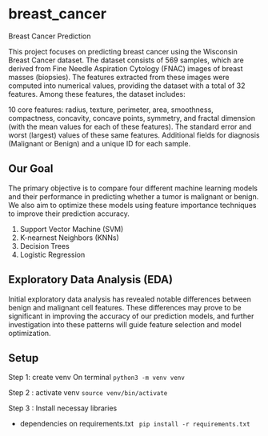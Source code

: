 # breast_cancer
Breast Cancer Prediction

This project focuses on predicting breast cancer using the Wisconsin Breast Cancer dataset. The dataset consists of 569 samples, which are derived from Fine Needle Aspiration Cytology (FNAC) images of breast masses (biopsies). The features extracted from these images were computed into numerical values, providing the dataset with a total of 32 features. Among these features, the dataset includes:

10 core features: radius, texture, perimeter, area, smoothness, compactness, concavity, concave points, symmetry, and fractal dimension (with the mean values for each of these features).
The standard error and worst (largest) values of these same features.
Additional fields for diagnosis (Malignant or Benign) and a unique ID for each sample.

## Our Goal
The primary objective is to compare  four different machine learning models and their performance in predicting whether a tumor is malignant or benign. We also aim to optimize these models using feature importance techniques to improve their prediction accuracy.
1. Support Vector Machine (SVM)
2. K-nearnest Neighbors (KNNs)
3. Decision Trees
4.  Logistic Regression 

## Exploratory Data Analysis (EDA)
Initial exploratory data analysis has revealed notable differences between benign and malignant cell features. These differences may prove to be significant in improving the accuracy of our prediction models, and further investigation into these patterns will guide feature selection and model optimization.


## Setup 
Step 1: create venv On terminal 
```python3 -m venv venv```

Step 2 : activate venv
```source venv/bin/activate```

Step 3 :  Install necessay libraries
- dependencies on requirements.txt
``` pip install -r requirements.txt``` 
